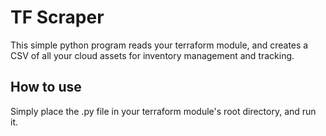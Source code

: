 # TF Scraper
This simple python program reads your terraform module, and creates a CSV of all your cloud assets for inventory management and tracking.

## How to use
Simply place the .py file in your terraform module's root directory, and run it.

